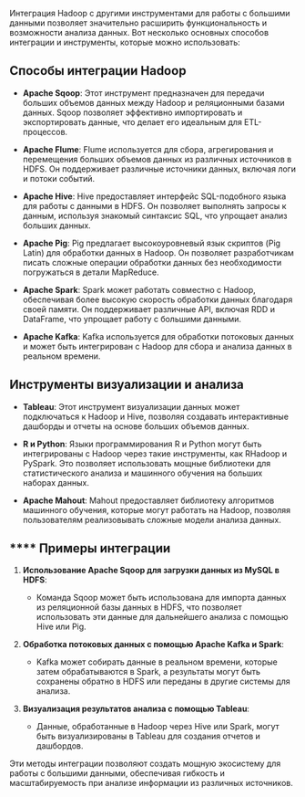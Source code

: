 Интеграция Hadoop с другими инструментами для работы с большими данными позволяет значительно расширить функциональность и возможности анализа данных. Вот несколько основных способов интеграции и инструменты, которые можно использовать:

## Способы интеграции Hadoop

- **Apache Sqoop**: Этот инструмент предназначен для передачи больших объемов данных между Hadoop и реляционными базами данных. Sqoop позволяет эффективно импортировать и экспортировать данные, что делает его идеальным для ETL-процессов.

- **Apache Flume**: Flume используется для сбора, агрегирования и перемещения больших объемов данных из различных источников в HDFS. Он поддерживает различные источники данных, включая логи и потоки событий.

- **Apache Hive**: Hive предоставляет интерфейс SQL-подобного языка для работы с данными в HDFS. Он позволяет выполнять запросы к данным, используя знакомый синтаксис SQL, что упрощает анализ больших данных.

- **Apache Pig**: Pig предлагает высокоуровневый язык скриптов (Pig Latin) для обработки данных в Hadoop. Он позволяет разработчикам писать сложные операции обработки данных без необходимости погружаться в детали MapReduce.

- **Apache Spark**: Spark может работать совместно с Hadoop, обеспечивая более высокую скорость обработки данных благодаря своей памяти. Он поддерживает различные API, включая RDD и DataFrame, что упрощает работу с большими данными.

- **Apache Kafka**: Kafka используется для обработки потоковых данных и может быть интегрирован с Hadoop для сбора и анализа данных в реальном времени.

## Инструменты визуализации и анализа

- **Tableau**: Этот инструмент визуализации данных может подключаться к Hadoop и Hive, позволяя создавать интерактивные дашборды и отчеты на основе больших объемов данных.

- **R и Python**: Языки программирования R и Python могут быть интегрированы с Hadoop через такие инструменты, как RHadoop и PySpark. Это позволяет использовать мощные библиотеки для статистического анализа и машинного обучения на больших наборах данных.

- **Apache Mahout**: Mahout предоставляет библиотеку алгоритмов машинного обучения, которые могут работать на Hadoop, позволяя пользователям реализовывать сложные модели анализа данных.

## **** Примеры интеграции

1. **Использование Apache Sqoop для загрузки данных из MySQL в HDFS**:
   - Команда Sqoop может быть использована для импорта данных из реляционной базы данных в HDFS, что позволяет использовать эти данные для дальнейшего анализа с помощью Hive или Pig.

2. **Обработка потоковых данных с помощью Apache Kafka и Spark**:
   - Kafka может собирать данные в реальном времени, которые затем обрабатываются в Spark, а результаты могут быть сохранены обратно в HDFS или переданы в другие системы для анализа.

3. **Визуализация результатов анализа с помощью Tableau**:
   - Данные, обработанные в Hadoop через Hive или Spark, могут быть визуализированы в Tableau для создания отчетов и дашбордов.

Эти методы интеграции позволяют создать мощную экосистему для работы с большими данными, обеспечивая гибкость и масштабируемость при анализе информации из различных источников.
